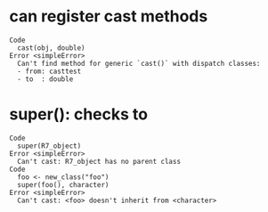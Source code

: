 # can register cast methods

    Code
      cast(obj, double)
    Error <simpleError>
      Can't find method for generic `cast()` with dispatch classes:
      - from: casttest
      - to  : double

# super(): checks to

    Code
      super(R7_object)
    Error <simpleError>
      Can't cast: R7_object has no parent class
    Code
      foo <- new_class("foo")
      super(foo(), character)
    Error <simpleError>
      Can't cast: <foo> doesn't inherit from <character>

